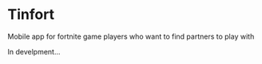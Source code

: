 # Tinfort

Mobile app for fortnite game players who want to find partners to play with

In develpment...